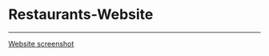 # Restaurants-Website
---
[Website screenshot](https://user-images.githubusercontent.com/72227066/97020001-ee03ff00-1548-11eb-8b5a-d0cd217ee5b0.png)
